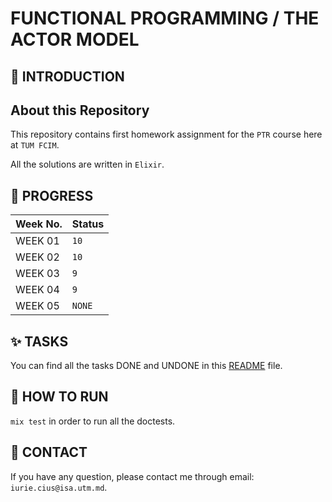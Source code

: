 # FUNCTIONAL PROGRAMMING / THE ACTOR MODEL

## 📑 INTRODUCTION

## About this Repository

This repository contains first homework assignment for the `PTR` course here at `TUM FCIM`.

All the solutions are written in `Elixir`.

## 🎯 PROGRESS

|  Week No. | Status |
|-----------|--------|
| WEEK 01   | `10`   |
| WEEK 02   | `10`   |
| WEEK 03   | `9`    |
| WEEK 04   | `9` |
| WEEK 05   | `NONE` |

## ✨ TASKS

You can find all the tasks DONE and UNDONE in this <a href="https://github.com/IuraCPersonal/ptr-project-0/tree/main/lib">README</a> file.

## 🚀 HOW TO RUN

`mix test` in order to run all the doctests.

## 📮 CONTACT

If you have any question, please contact me through email: `iurie.cius@isa.utm.md`.

